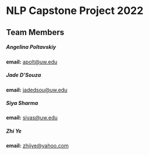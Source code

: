 # NLP Capstone Project 2022
## Team Members

##### Angelina Poltavskiy
**email:** apolt@uw.edu
##### Jade D'Souza
**email:** jadedsou@uw.edu
##### Siya Sharma
**email:** siyas@uw.edu
##### Zhi Ye
**email:** zhijye@yahoo.com

